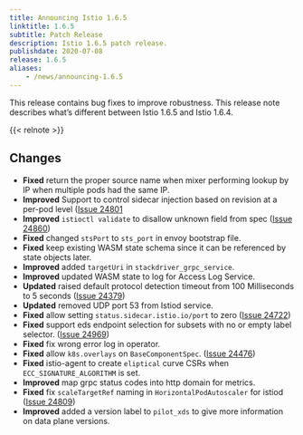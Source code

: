 ```yaml
---
title: Announcing Istio 1.6.5
linktitle: 1.6.5
subtitle: Patch Release
description: Istio 1.6.5 patch release.
publishdate: 2020-07-08
release: 1.6.5
aliases:
    - /news/announcing-1.6.5
---
```


This release contains bug fixes to improve robustness. This release note describes
what’s different between Istio 1.6.5 and Istio 1.6.4.

{{< relnote >}}

## Changes

- **Fixed** return the proper source name when mixer performing lookup by IP when multiple pods had the same IP.
- **Improved** Support to control sidecar injection based on revision at a per-pod level ([Issue 24801](https://github.com/istio/istio/issues/24801)
- **Improved** `istioctl validate` to disallow unknown field from spec ([Issue 24860](https://github.com/istio/istio/issues/24860))
- **Fixed** changed `stsPort` to `sts_port` in envoy bootstrap file.
- **Fixed** keep existing WASM state schema since it can be referenced by state objects later.
- **Improved** added `targetUri` in `stackdriver_grpc_service`.
- **Improved** updated WASM state to log for Access Log Service.
- **Updated** raised default protocol detection timeout from 100 Milliseconds to 5 seconds ([Issue 24379](https://github.com/istio/istio/issues/24379))
- **Updated** removed UDP port 53 from Istiod service.
- **Fixed** allow setting `status.sidecar.istio.io/port` to zero ([Issue 24722](https://github.com/istio/istio/issues/24722))
- **Fixed**  support eds endpoint selection for subsets with no or empty label selector. ([Issue 24969](https://github.com/istio/istio/issues/24969))
- **Fixed** fix wrong error log in operator.
- **Fixed** allow `k8s.overlays` on `BaseComponentSpec`. ([Issue 24476](https://github.com/istio/istio/issues/24476))
- **Fixed** istio-agent to create `eliptical` curve CSRs when `ECC_SIGNATURE_ALGORITHM` is set.
- **Improved** map grpc status codes into http domain for metrics.
- **Fixed** fix `scaleTargetRef` naming in `HorizontalPodAutoscaler` for istiod ([Issue 24809](https://github.com/istio/istio/issues/24809))
- **Improved** added a version label to `pilot_xds` to give more information on data plane versions.